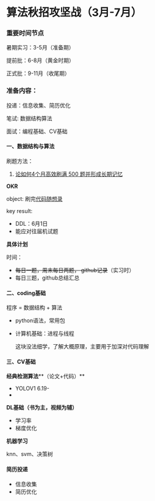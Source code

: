 # 算法秋招攻坚战（3月-7月）

### 重要时间节点

暑期实习：3-5月（准备期）

提前批：6-8月（黄金时期）

正式批：9-11月（收尾期）

### 准备内容：

投递：信息收集、简历优化

笔试: 数据结构算法

面试：编程基础、CV基础

#### 一、数据结构与算法
刷题方法：

1. [论如何4个月高效刷满 500 题并形成长期记忆](https://leetcode-cn.com/circle/discuss/jq9Zke/)

**OKR**

object:  刷完[代码随想录](https://programmercarl.com/0142.%E7%8E%AF%E5%BD%A2%E9%93%BE%E8%A1%A8II.html#_142-%E7%8E%AF%E5%BD%A2%E9%93%BE%E8%A1%A8ii)

key result: 

- DDL：6月1日
- 能应对往届机试题

**具体计划**

时间：

- ~~每日一题，周末每日两题， github记录~~（实习时）
- 每日三题，github总结汇总

#### 二、coding基础

程序 = 数据结构 + 算法

- python语法，常用包

- 计算机基础：进程与线程

  这块没法细学，了解大概原理，主要用于加深对代码理解

#### 三、CV基础

**经典检测算法****（论文+代码）**

- YOLOV1  6.19-
- 

**DL基础（书为主，视频为辅）**

- 学习率 
- 梯度优化



**机器学习**

knn、svm、决策树



#### 简历投递

- 信息收集
- 简历优化





